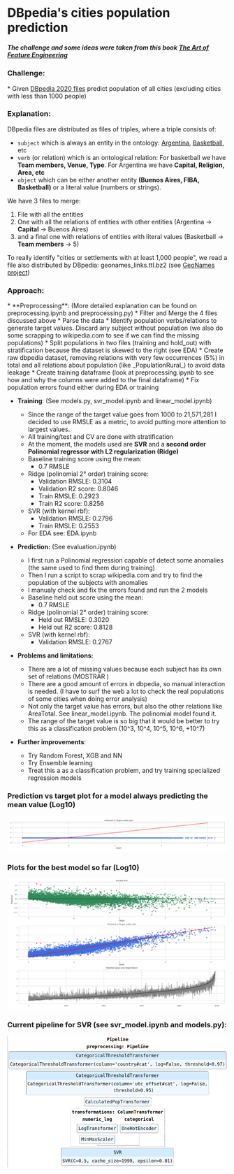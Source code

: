 <h1>DBpedia's cities population prediction</h1>
<h5>The challenge and some ideas were taken from this book <a href="https://www.amazon.com/Art-Feature-Engineering-Essentials-Learning/dp/1108709389">The Art of Feature Engineering</a></h5>

<h3>Challenge:</h3>
   * Given <a href="https://wiki.dbpedia.org/" >DBpedia 2020 files</a> predict population of all cities (excluding cities with less than 1000 people)
   
<h3>Explanation:</h3>
   
DBpedia files are distributed as files of triples, where a triple consists of:
 * `subject` which is always an entity in the ontology: <a href="https://en.wikipedia.org/wiki/Argentina">Argentina</a>, <a href="https://en.wikipedia.org/wiki/Basketball">Basketball</a>, etc
 * `verb` (or relation) which is an ontological relation: For basketball we have <b>Team members, Venue, Type</b>. For Argentina we have <b> Capital, Religion, Area, etc </b>
 * `object` which can be either another entity <b>(Buenos Aires, FIBA, Basketball)</b> or a literal value (numbers or strings). 
  
We have 3 files to merge:
  1) File with all the entities 
  2) One with all the relations of entities with other entities (Argentina -> **Capital** -> Buenos Aires)
  3) and a final one with relations of entities with literal values (Basketball -> **Team members** -> 5)
      
To really identify "cities or settlements with at least 1,000 people", we read a file also distributed by DBpedia: geonames_links.ttl.bz2 (see <a href="https://public.opendatasoft.com/explore/dataset/geonames-all-cities-with-a-population-1000/table/?disjunctive.country"> GeoNames project</a>)
<h3>Approach:</h3>
* **Preprocessing**: (More detailed explanation can be found on preprocessing.ipynb and preprocessing.py) 
    * Filter and Merge the 4 files discussed above
    * Parse the data
    * Identify population verbs/relations to generate target values. Discard any subject without population (we also do some scrapping to wikipedia.com to see if we can find the missing populations)
    * Split populations in two files (training and hold_out) with stratification because the dataset is skewed to the right (see EDA) 
    * Create raw dbpedia dataset, removing relations with very few occurrences (5%) in total and all relations about population (like _PopulationRural_) to avoid data leakage
    * Create training dataframe (look at preprocessing.ipynb to see how and why the columns were added to the final dataframe)
    * Fix population errors found either during EDA or training
    
* **Training**: (See models.py, svr_model.ipynb and linear_model.ipynb)
  - Since the range of the target value goes from 1000 to 21,571,281 I decided to use RMSLE as a metric, to avoid putting more attention to largest values. 
  - All training/test and CV are done with stratification
  - At the moment, the models used are **SVR** and a **second order Polinomial regressor with L2 regularization (Ridge)**
  - Baseline training score using the mean: 
    - 0.7 RMSLE
  - Ridge (polinomial 2° order) training score: 
    - Validation RMSLE: 0.3104
    - Validation R2 score: 0.8046
    - Train RMSLE: 0.2923
    - Train R2 score: 0.8256
  - SVR (with kernel rbf):
    - Validation RMSLE: 0.2796
    - Train RMSLE: 0.2553
  - For EDA see: EDA.ipynb
  
* **Prediction:** (See evaluation.ipynb)
  - I first run a Polinomial regression capable of detect some anomalies (the same used to find them during training)
  - Then I run a script to scrap wikipedia.com and try to find the population of the subjects with anomalies
  - I manualy check and fix the errors found and run the 2 models
  - Baseline held out score using the mean: 
    - 0.7 RMSLE
  - Ridge (polinomial 2° order) training score: 
    - Held out RMSLE: 0.3020
    - Held out R2 score: 0.8128
  - SVR (with kernel rbf):
    - Validation RMSLE: 0.2767
  
* **Problems and limitations:**
  - There are a lot of missing values because each subject has its own set of relations (MOSTRAR )
  - There are a good amount of errors in dbpedia, so manual interaction is needed. (I have to surf the web a lot to check the real populations of some cities when doing error analysis)
  - Not only the target value has errors, but also the other relations like AreaTotal. See linear_model.ipynb. The polinomial model found it.
  - The range of the target value is so big that it would be better to try this as a classification problem (10^3, 10^4, 10^5, 10^6, +10^7)  

* **Further improvements**:
  - Try Random Forest, XGB and NN
  - Try Ensemble learning
  - Treat this a as a classification problem, and try training specialized regression models 

### Prediction vs target plot for a model always predicting the mean value (Log10)
![title](img/Dummy_mean_predictions.png)

### Plots for the best model so far (Log10) 
![title](img/SVR_predictions.png)

### Current pipeline for SVR (see svr_model.ipynb and models.py):
![title](img/SVR_pipeline.png)


